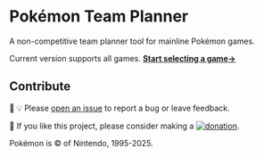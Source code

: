# Pokémon Team Planner
A non-competitive team planner tool for mainline Pokémon games.

Current version supports all games.
**[Start selecting a game→](https://ogeeno.github.io/pokemon-team-planner/)**

## Contribute

:bug: :bulb: Please [open an issue](https://github.com/richi3f/pokemon-team-planner/issues/new/choose)
to report a bug or leave feedback.

:slightly_smiling_face: If you like this project, please consider making a
[![donation](https://img.shields.io/badge/donation%20via-PayPal-blue.svg)](https://www.paypal.com/donate/?hosted_button_id=33DEFPRGZM57Y&lc=US).

Pokémon is &copy; of Nintendo, 1995-2025.
